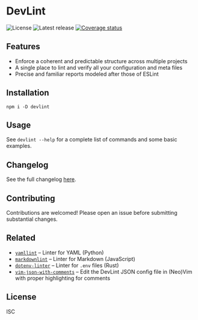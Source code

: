# DevLint

![License](https://badgen.net/github/license/cheap-glitch/devlint?color=green)
![Latest release](https://badgen.net/github/release/cheap-glitch/devlint?color=green)
[![Coverage status](https://coveralls.io/repos/github/cheap-glitch/devlint/badge.svg?branch=main)](https://coveralls.io/github/cheap-glitch/devlint?branch=main)

## Features

 * Enforce a coherent and predictable structure across multiple projects
 * A single place to lint and verify all your configuration and meta files
 * Precise and familiar reports modeled after those of ESLint

## Installation

```
npm i -D devlint
```

## Usage

See `devlint --help` for a complete list of commands and some basic examples.

## Changelog

See the full changelog [here](https://github.com/cheap-glitch/devlint/releases).

## Contributing

Contributions are welcomed! Please open an issue before submitting substantial changes.

## Related

 * [`yamllint`](https://github.com/adrienverge/yamllint) – Linter for YAML (Python)
 * [`markdownlint`](https://github.com/DavidAnson/markdownlint) – Linter for Markdown (JavaScript)
 * [`dotenv-linter`](https://github.com/dotenv-linter/dotenv-linter) – Linter for `.env` files (Rust)
 * [`vim-json-with-comments`](https://github.com/cheap-glitch/vim-json-with-comments) – Edit the DevLint JSON config file in (Neo)Vim with proper highlighting for comments

## License

ISC
